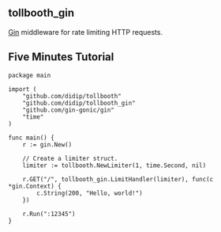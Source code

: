 ## tollbooth_gin

[Gin](https://github.com/gin-gonic) middleware for rate limiting HTTP requests.


## Five Minutes Tutorial

```
package main

import (
    "github.com/didip/tollbooth"
    "github.com/didip/tollbooth_gin"
    "github.com/gin-gonic/gin"
    "time"
)

func main() {
    r := gin.New()

    // Create a limiter struct.
    limiter := tollbooth.NewLimiter(1, time.Second, nil)

    r.GET("/", tollbooth_gin.LimitHandler(limiter), func(c *gin.Context) {
        c.String(200, "Hello, world!")
    })

    r.Run(":12345")
}

```